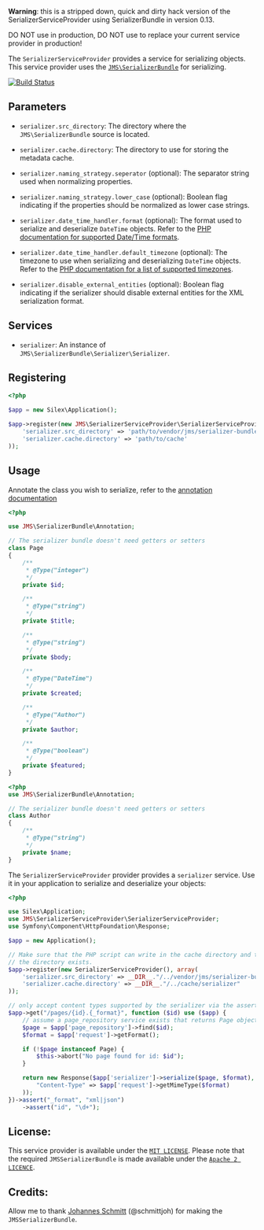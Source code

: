 __Warning__: this is a stripped down, quick and dirty hack version of the SerializerServiceProvider using SerializerBundle in version 0.13.

DO NOT use in production, DO NOT use to replace your current service provider in production!

The `SerializerServiceProvider` provides a service for serializing
objects. This service provider uses the [`JMS\SerializerBundle`][1] for
serializing.

[![Build Status](https://secure.travis-ci.org/pink-tie/JMSSerializerServiceProvider.png)](http://travis-ci.org/pink-tie/JMSSerializerServiceProvider)


Parameters
----------

* `serializer.src_directory`: The directory where the
`JMS\SerializerBundle` source is located.

* `serializer.cache.directory`: The directory to use for storing the
metadata cache.

* `serializer.naming_strategy.seperator` (optional): The separator
string used when normalizing properties.

* `serializer.naming_strategy.lower_case` (optional): Boolean flag
indicating if the properties should be normalized as lower case strings.

* `serializer.date_time_handler.format` (optional): The format used to
serialize and deserialize `DateTime` objects. Refer to the [PHP
documentation for supported Date/Time formats][2].

* `serializer.date_time_handler.default_timezone` (optional): The
timezone to use when serializing and deserializing `DateTime` objects.
Refer to the [PHP documentation for a list of supported timezones][3].

* `serializer.disable_external_entities` (optional): Boolean flag
indicating if the serializer should disable external entities for the
XML serialization format.

Services
--------

* `serializer`: An instance of
`JMS\SerializerBundle\Serializer\Serializer`.

Registering
-----------

```php
<?php

$app = new Silex\Application();

$app->register(new JMS\SerializerServiceProvider\SerializerServiceProvider(), array(
    'serializer.src_directory' => 'path/to/vendor/jms/serializer-bundle',
    'serializer.cache.directory' => 'path/to/cache'
));
```

Usage
-----

Annotate the class you wish to serialize, refer to the [annotation
documentation][4]

```php
<?php

use JMS\SerializerBundle\Annotation;

// The serializer bundle doesn't need getters or setters
class Page
{
    /**
     * @Type("integer")
     */
    private $id;

    /**
     * @Type("string")
     */
    private $title;

    /**
     * @Type("string")
     */
    private $body;

    /**
     * @Type("DateTime")
     */
    private $created;

    /**
     * @Type("Author")
     */
    private $author;

    /**
     * @Type("boolean")
     */
    private $featured;
}
```

```php
<?php
use JMS\SerializerBundle\Annotation;

// The serializer bundle doesn't need getters or setters
class Author
{
    /**
     * @Type("string")
     */
    private $name;
}
```

The `SerializerServiceProvider` provider provides a `serializer`
service. Use it in your application to serialize and deserialize your
objects:

```php
<?php

use Silex\Application;
use JMS\SerializerServiceProvider\SerializerServiceProvider;
use Symfony\Component\HttpFoundation\Response;

$app = new Application();

// Make sure that the PHP script can write in the cache directory and that
// the directory exists.
$app->register(new SerializerServiceProvider(), array(
    'serializer.src_directory' => __DIR__."/../vendor/jms/serializer-bundle/src",
    'serializer.cache.directory' => __DIR__."/../cache/serializer"
));

// only accept content types supported by the serializer via the assert method.
$app->get("/pages/{id}.{_format}", function ($id) use ($app) {
    // assume a page_repository service exists that returns Page objects.
    $page = $app['page_repository']->find($id);
    $format = $app['request']->getFormat();

    if (!$page instanceof Page) {
        $this->abort("No page found for id: $id");
    }

    return new Response($app['serializer']->serialize($page, $format), 200, array(
        "Content-Type" => $app['request']->getMimeType($format)
    ));
})->assert("_format", "xml|json")
    ->assert("id", "\d+");
```

License:
--------
This service provider is available under the [`MIT LICENSE`][5]. Please note
that the required `JMSSerializerBundle` is made available under the [`Apache 2
LICENCE`][6].

Credits:
--------

Allow me to thank [Johannes Schmitt][7] (@schmittjoh) for making the
`JMSSerializerBundle`. 

[1]: http://jmsyst.com/bundles/JMSSerializerBundle
[2]: http://php.net/manual/en/datetime.formats.php
[3]: http://php.net/manual/en/timezones.php
[4]: http://jmsyst.com/bundles/JMSSerializerBundle/master/reference/annotations
[5]: https://github.com/pink-tie/JMSSerializerServiceProvider/blob/release/0.1.0/LICENSE
[6]: https://github.com/schmittjoh/JMSSerializerBundle/blob/master/Resources/meta/LICENSE
[7]: http://jmsyst.com
